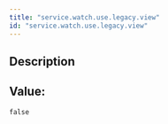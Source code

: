 ```yaml
---
title: "service.watch.use.legacy.view"
id: "service.watch.use.legacy.view"
---
```

## Description



## Value: 
```
false
```